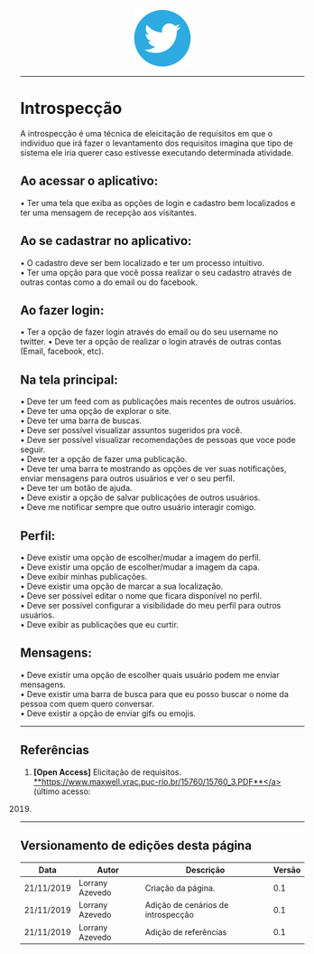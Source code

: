<span style="margin-left: 40%;">![Twitter Logo](../../images/twitter-logo-100px.png)</span>

---

# Introspecção

A introspecção é uma técnica de eleicitação de requisitos em que o individuo que irá fazer o levantamento dos requisitos imagina que tipo de sistema ele iria querer caso estivesse executando determinada atividade.

## Ao acessar o aplicativo:

• Ter uma tela que exiba as opções de login e cadastro bem localizados e ter uma mensagem de recepção aos visitantes. </br>

## Ao se cadastrar no aplicativo: 

• O cadastro deve ser bem localizado e ter um processo intuitivo. </br>
• Ter uma opção para que você possa realizar o seu cadastro através de outras contas como a do email ou do facebook. </br>

## Ao fazer login:

• Ter a opção de fazer login através do email ou do seu username no twitter.
• Deve ter a opção de realizar o login através de outras contas (Email, facebook, etc).

## Na tela principal:

• Deve ter um feed com as publicações mais recentes de outros usuários. </br>
• Deve ter uma opção de explorar o site.</br>
• Deve ter uma barra de buscas.</br>
• Deve ser possível visualizar assuntos sugeridos pra você.</br>
• Deve ser possível visualizar recomendações de pessoas que voce pode seguir.</br>
• Deve ter a opção de fazer uma publicação.</br>
• Deve ter uma barra te mostrando as opções de ver suas notificações, enviar mensagens para outros usuários e ver o seu perfil.</br>
• Deve ter um botão de ajuda.</br>
• Deve existir a opção de salvar publicações de outros usuários.</br>
• Deve me notificar sempre que outro usuário interagir comigo.</br>

## Perfil:

• Deve existir uma opção de escolher/mudar a imagem do perfil. </br>
• Deve existir uma opção de escolher/mudar a imagem da capa.</br>
• Deve exibir minhas publicações.</br>
• Deve existir uma opção de marcar a sua localização.</br>
• Deve ser possível editar o nome que ficara disponível no perfil.</br>
• Deve ser possível configurar a visibilidade do meu perfil para outros usuários.</br>
• Deve exibir as publicações que eu curtir.</br>


## Mensagens:

• Deve existir uma opção de escolher quais usuário podem me enviar mensagens. </br>
• Deve existir uma barra de busca para que eu posso buscar o nome da pessoa com quem quero conversar.</br>
• Deve existir a opção de enviar gifs ou emojis.</br>

***
## Referências

1. **[Open Access]** Elicitação de requisitos. <a href=https://www.maxwell.vrac.puc-rio.br/15760/15760_3.PDF>**https://www.maxwell.vrac.puc-rio.br/15760/15760_3.PDF**</a> (último acesso:
2019)

---

## Versionamento de edições desta página
| Data | Autor | Descrição | Versão |
|------|-------|-----------|--------|
| 21/11/2019 | Lorrany Azevedo | Criação da página. | 0.1 |
| 21/11/2019 | Lorrany Azevedo | Adição de cenários de introspecção | 0.1 |
| 21/11/2019 | Lorrany Azevedo | Adição de referências | 0.1 |

